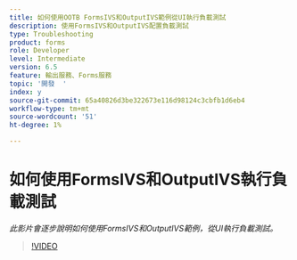 ```yaml
---
title: 如何使用OOTB FormsIVS和OutputIVS範例從UI執行負載測試
description: 使用FormsIVS和OutputIVS配置負載測試
type: Troubleshooting
product: forms
role: Developer
level: Intermediate
version: 6.5
feature: 輸出服務、Forms服務
topic: '開發  '
index: y
source-git-commit: 65a40826d3be322673e116d98124c3cbfb1d6eb4
workflow-type: tm+mt
source-wordcount: '51'
ht-degree: 1%

---
```



# 如何使用FormsIVS和OutputIVS執行負載測試

*此影片會逐步說明如何使用FormsIVS和OutputIVS範例，從UI執行負載測試。*

>[!VIDEO](https://video.tv.adobe.com/v/335507?quality=9&learn=on)
